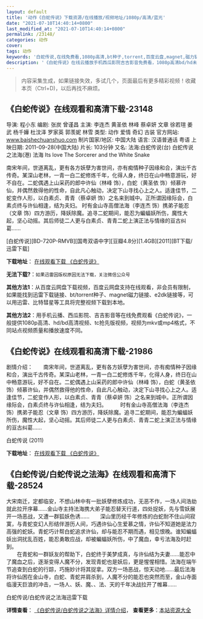 ```yaml
---
layout: default
title: '动作《白蛇传说》下载资源/在线播放/视频地址/1080p/高清/蓝光'
date: "2021-07-10T14:40:14+0800"
last_modified_at: "2021-07-10T14:40:14+0800"
permalink: /23148/
categories: 动作
cover:
tags: 动作
keywords: '白蛇传说,在线免费看,1080p高清,bt种子,torrent,百度云盘,magnet,磁力链,迅雷下载资源'
description: '《白蛇传说》在线云播放手机西瓜影院吉吉影音免费看，1080p高清bd/hd未删减完整版和tc抢先枪版，mkv/mp4格式，附带bt/torrent种子、magnet/磁力链、百度云盘、网盘资源迅雷下载链接'
---
```


>内容采集生成，如果链接失效，多试几个，页面最后有更多精彩视频！收藏本页（Ctrl+D)，以后再找不麻烦。


## 《白蛇传说》在线观看和高清下载-23148

导演: 程小东 编剧: 张炭 曾谨昌 主演: 李连杰 黄圣依 林峰 蔡卓妍 文章 徐若瑄 姜武 杨千嬅 杜汶泽 罗家英 郭羡妮 林雪 类型: 动作 爱情 奇幻 古装 官方网站: www.baishechuanshuo.com 制片国家/地区: 中国大陆 语言: 汉语普通话 粤语 上映日期: 2011-09-28(中国大陆) 片长: 103分钟 又名: 法海:白蛇传说(台) 白蛇传说之法海(港) ‎法海 Its love The Sorcerer and the White Snake

南宋年间，世道离乱，更有各方妖孽为害世间，亦有痴情种子因缘和合，演出千古传奇。某深山老林，一青一白二蛇修炼千年，化得人身，终日在山中畅意游玩，好不自在。二蛇偶遇上山采药的郎中许仙（林峰 饰），白蛇（黄圣依 饰）倾慕许仙，并偶然救得他的性命，自此凡心触动，决定下山寻找心上之人。适逢佳节，二蛇变作人形，以白素贞、青青（蔡卓妍 饰）之名来到城中。正所谓因缘际会，白素贞终与许仙相逢，结为夫妇。 时有金山寺高僧法海（李连杰 饰）携弟子能忍（文章 饰）四方游历，降妖除魔。追寻二蛇期间，能忍为蝙蝠妖所伤，魔性大起，坚心动摇。其后师徒二人更与白素贞、青青二蛇上演正法与情缘的亘古纠葛……


[白蛇传说][BD-720P-RMVB][国粤双语中字][豆瓣4.8分][1.4GB][2011][BT下载/迅雷下载]

**下载地址**： [在线观看下载 《白蛇传说》](https://www.btdx8.com/torrent/its_love_2011.html) 


**无法下载?**：`如果迅雷因版权原因无法下载，关注微信公众号 `

**其他方法1**：从百度云网盘下载视频，百度云网盘支持在线观看，非会员有限制，如果能找到迅雷下载链接、bt/torrent种子、magnet磁力链接、e2dk链接等，可以用迅雷、比特彗星等工具将完整视频下载到本地。

**其他方法2**：用手机云播、西瓜影院、吉吉影音等在线免费观看《白蛇传说》，一般提供1080p高清、hd/bd高清视频、tc抢先版视频，视频为mkv或mp4格式，不同站点视频质量和播放速度不同。


## 《白蛇传说》在线观看和高清下载-21986

剧情介绍：　　南宋年间，世道离乱，更有各方妖孽为害世间，亦有痴情种子因缘和合，演出千古传奇。某深山老林，一青一白二蛇修炼千年，化得人身，终日在山中畅意游玩，好不自在。二蛇偶遇上山采药的郎中许仙（林峰 饰），白蛇（黄圣依 饰）倾慕许仙，并偶然救得他的性命，自此凡心触动，决定下山寻找心上之人。适逢佳节，二蛇变作人形，以白素贞、青青（蔡卓妍 饰）之名来到城中。正所谓因缘际会，白素贞终与许仙相逢，结为夫妇。   　　时有金山寺高僧法海（李连杰 饰）携弟子能忍（文章 饰）四方游历，降妖除魔。追寻二蛇期间，能忍为蝙蝠妖所伤，魔性大起，坚心动摇。其后师徒二人更与白素贞、青青二蛇上演正法与情缘的亘古纠葛……


白蛇传说 (2011)

**下载地址**： [在线观看下载 《白蛇传说》](https://www.btbtdy.me/btdy/dy796.html) 


## 《白蛇传说/白蛇传说之法海》在线观看和高清下载-28524

大宋南迁，定都临安，不想山林中有一批妖孽修炼成功，无恶不作，一场人间浩劫就此拉开序幕……金山寺主持法海携大弟子能忍替天行道，四处捉妖，先与雪妖展开一场恶战，又遭一群狐妖色诱&hellip;…　　深山里历经千年修炼的白蛇耐不住山间寂寞，与青蛇变幻人形结伴游历人间，巧遇许仙心生爱慕之情，许仙不知道她是法力高强的蛇妖。青蛇巧计帮白蛇追求许仙，却与能忍不期而遇，相见恨晚。谁知蝙蝠妖出洞扰乱百姓，能忍勇敢应战，却被蝙蝠妖所伤，中了魔血，幸亏法海及时赶到。<br />　　在青蛇和一群妖友的帮助下，白蛇终于美梦成真，与许仙结为夫妻……能忍中了魔血之后，逐渐变得人魔不分，发现青蛇也是妖后，更是惺惺相惜。法海在端午节追查到白蛇的行踪，巧施妙计将其捉拿。双方一场恶战，惊天动地……最后法海将许仙困在金山寺，白蛇、青蛇并肩杀到，人魔不分的能忍也突然而至，金山寺面临漫天巨浪的冲击，一场人、妖、魔、、法、天的千年决战拉开了帷幕&hellip;…


白蛇传说/白蛇传说之法海迅雷下载

**详情查看**： [《白蛇传说/白蛇传说之法海》详情介绍](/movie/28524/)， **查看更多**：[本站资源大全](/movie/t/all/)

